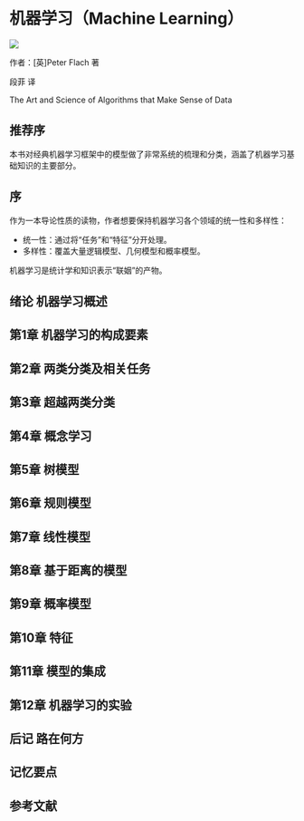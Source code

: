 机器学习（Machine Learning）
==============================

![](contents/cover.jpg)

作者：[英]Peter Flach 著

段菲 译

The Art and Science of Algorithms that Make Sense of Data

推荐序
------------------------------

本书对经典机器学习框架中的模型做了非常系统的梳理和分类，涵盖了机器学习基础知识的主要部分。

序
------------------------------

作为一本导论性质的读物，作者想要保持机器学习各个领域的统一性和多样性：
- 统一性：通过将“任务”和“特征”分开处理。
- 多样性：覆盖大量逻辑模型、几何模型和概率模型。

机器学习是统计学和知识表示“联姻”的产物。

绪论 机器学习概述
------------------------------

第1章 机器学习的构成要素
------------------------------

第2章 两类分类及相关任务
------------------------------

第3章 超越两类分类
------------------------------

第4章 概念学习
------------------------------

第5章 树模型
------------------------------

第6章 规则模型
------------------------------

第7章 线性模型
------------------------------

第8章 基于距离的模型
------------------------------

第9章 概率模型
------------------------------

第10章 特征
------------------------------

第11章 模型的集成
------------------------------

第12章 机器学习的实验
------------------------------

后记 路在何方
------------------------------

记忆要点
------------------------------

参考文献
------------------------------